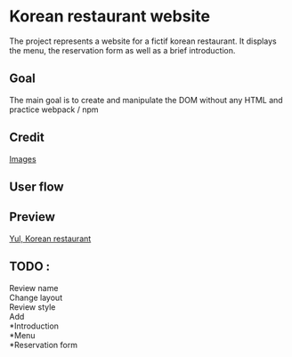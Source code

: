 # Korean restaurant website
The project represents a website for a fictif korean restaurant.
It displays the menu, the reservation form as well as a brief introduction.

## Goal
The main goal is to create and manipulate the DOM without any HTML and practice webpack / npm

## Credit
[Images]()

## User flow

## Preview
[Yul, Korean restaurant](https://haveadream1.github.io/restaurant-page/)

## TODO :
Review name  
Change layout  
Review style  
Add  
   *Introduction  
   *Menu  
   *Reservation form  
